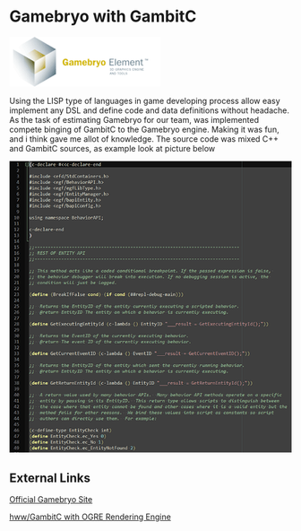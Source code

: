 # Gamebryo with GambitC

![Gamebryo](/projects/gamebryo/icon_gamebryo_270px.gif)

Using the LISP type of languages in game developing process allow easy implement any DSL and define code and data definitions without headache. 
As the task of estimating Gamebryo for our team, was implemented compete binging of GambitC to the Gamebryo engine. Making it was fun, and i think gave me allot of knowledge. The source code was mixed C++ and GambitC sources, as example look at picture below 

![Source Code Screen](/projects/gamebryo/src_screen.png)

## External Links

[Official Gamebryo Site](http://www.gamebryo.com)

[hww/GambitC with OGRE Rendering Engine](https://github.com/hww/ogre-gambc)
